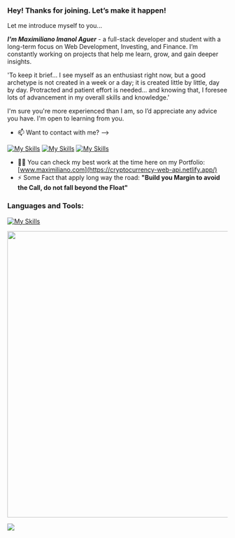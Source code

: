### Hey! Thanks for joining. Let’s make it happen!

Let me introduce myself to you...

***I'm Maximiliano Imanol Aguer*** - a full-stack developer and student with a long-term focus on Web Development, Investing, and Finance. I’m constantly working on projects that help me learn, grow, and gain deeper insights.

'To keep it brief... I see myself as an enthusiast right now, but a good archetype is not created in a week or a day; it is created little by little, day by day. Protracted and patient effort is needed... and knowing that, I foresee lots of advancement in my overall skills and knowledge.' 

I'm sure you're more experienced than I am, so I’d appreciate any advice you have. I'm open to learning from you.
- 📫 Want to contact with me? -->
  
[![My Skills](https://skillicons.dev/icons?i=separador,separador,separador,separador,separador,separador)]()
[![My Skills](https://skillicons.dev/icons?i=gmail)](imanolaguer1@gmail.com)
[![My Skills](https://skillicons.dev/icons?i=linkedin)](https://www.linkedin.com/in/imanol97/)


- 👨‍💻 You can check my best work at the time here on my Portfolio:  [www.maximiliano.com](https://cryptocurrency-web-api.netlify.app/)
- ⚡ Some Fact that apply long way the road: **"Build you Margin to avoid the Call, do not fall beyond the Float"**

<h3 align="left">Languages and Tools:</h3> 

[![My Skills](https://skillicons.dev/icons?i=html,css,js,python,SEPARADOR,mongo,express,react,nodejs,django)](https://github.com/maximiliano1997/)

<a href="https://wakatime.com"><img src="https://wakatime.com/share/@aguerima/82402990-40bd-49ba-885e-6544afae67fb.png" width="654px"/></a>


![](https://github.com/Your_Repository_Name/Your_GIF_Name.gif)
